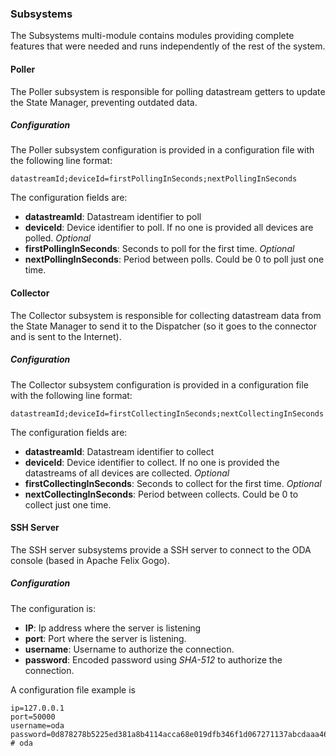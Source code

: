 ### Subsystems

The Subsystems multi-module contains modules providing complete features that were needed and runs independently of the rest of the system.

#### Poller

The Poller subsystem is responsible for polling datastream getters to update the State Manager, preventing outdated data.

##### Configuration

The Poller subsystem configuration is provided in a configuration file with the following line format:
```
datastreamId;deviceId=firstPollingInSeconds;nextPollingInSeconds
```
The configuration fields are:
* __datastreamId__: Datastream identifier to poll
* __deviceId__: Device identifier to poll. If no one is provided all devices are polled. _Optional_
* __firstPollingInSeconds__: Seconds to poll for the first time. _Optional_
* __nextPollingInSeconds__: Period between polls. Could be 0 to poll just one time.

#### Collector

The Collector subsystem is responsible for collecting datastream data from the State Manager to send it to the Dispatcher (so it goes to the connector and is sent to the Internet).

##### Configuration

The Collector subsystem configuration is provided in a configuration file with the following line format:
```
datastreamId;deviceId=firstCollectingInSeconds;nextCollectingInSeconds
```
The configuration fields are:
* __datastreamId__: Datastream identifier to collect
* __deviceId__: Device identifier to collect. If no one is provided the datastreams of all devices are collected. _Optional_
* __firstCollectingInSeconds__: Seconds to collect for the first time. _Optional_
* __nextCollectingInSeconds__: Period between collects. Could be 0 to collect just one time.

#### SSH Server

The SSH server subsystems provide a SSH server to connect to the ODA console (based in Apache Felix Gogo).

##### Configuration

The configuration is:
* __IP__: Ip address where the server is listening
* __port__: Port where the server is listening.
* __username__: Username to authorize the connection.
* __password__: Encoded password using _SHA-512_ to authorize the connection.

A configuration file example is
```
ip=127.0.0.1
port=50000
username=oda
password=0d878278b5225ed381a8b4114acca68e019dfb346f1d067271137abcdaaa46200b6b7e0d459ccf821aa788216fd8ca6168f6c814505d64fc5cdb5fdecedbdc2f   # oda
``` 
